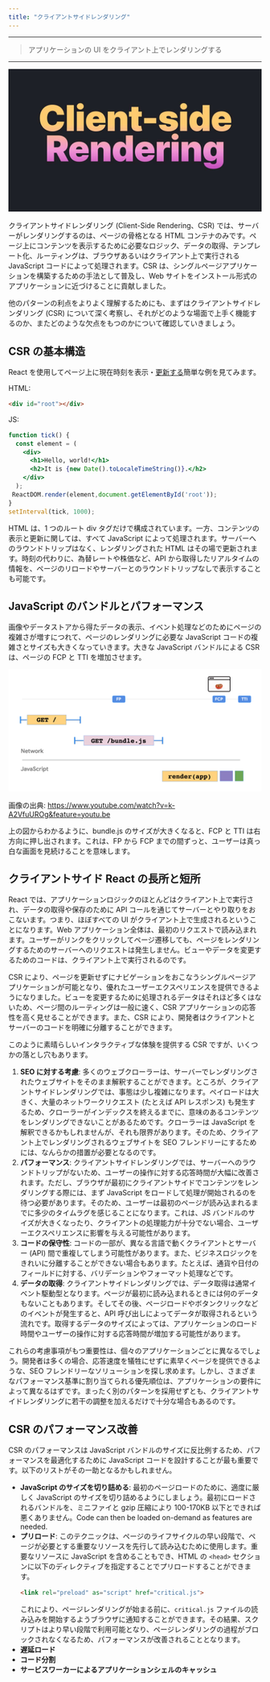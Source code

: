 ```yaml
---
title: "クライアントサイドレンダリング"
---
```


---

> アプリケーションの UI をクライアント上でレンダリングする

---

![](/images/learning-patterns/client-side-rendering-1280w.jpg)

クライアントサイドレンダリング (Client-Side Rendering、CSR) では、サーバーがレンダリングするのは、ページの骨格となる HTML コンテナのみです。ページ上にコンテンツを表示するために必要なロジック、データの取得、テンプレート化、ルーティングは、ブラウザあるいはクライアント上で実行される JavaScript コードによって処理されます。CSR は、シングルページアプリケーションを構築するための手法として普及し、Web サイトをインストール形式のアプリケーションに近づけることに貢献しました。

他のパターンの利点をよりよく理解するためにも、まずはクライアントサイドレンダリング (CSR) について深く考察し、それがどのような場面で上手く機能するのか、またどのような欠点をもつのかについて確認していきましょう。

## CSR の基本構造

React を使用してページ上に現在時刻を表示・[更新する](https://reactjs.org/docs/rendering-elements.html#updating-the-rendered-element)簡単な例を見てみます。

HTML:

```html
<div id="root"></div>
```

JS:

```jsx
function tick() {
  const element = (
    <div>
      <h1>Hello, world!</h1>
      <h2>It is {new Date().toLocaleTimeString()}.</h2>
    </div>
  );
 ReactDOM.render(element,document.getElementById('root'));
}
setInterval(tick, 1000);
```

HTML は、1 つのルート div タグだけで構成されています。一方、コンテンツの表示と更新に関しては、すべて JavaScript によって処理されます。サーバーへのラウンドトリップはなく、レンダリングされた HTML はその場で更新されます。時刻の代わりに、為替レートや株価など、API から取得したリアルタイムの情報を、ページのリロードやサーバーとのラウンドトリップなしで表示することも可能です。

## JavaScript のバンドルとパフォーマンス

画像やデータストアから得たデータの表示、イベント処理などのためにページの複雑さが増すにつれて、ページのレンダリングに必要な JavaScript コードの複雑さとサイズも大きくなっていきます。大きな JavaScript バンドルによる CSR は、ページの FCP と TTI を増加させます。

![](/images/learning-patterns/client-side-rendering-1.png)

画像の出典: https://www.youtube.com/watch?v=k-A2VfuUROg&feature=youtu.be

上の図からわかるように、bundle.js のサイズが大きくなると、FCP と TTI は右方向に押し出されます。これは、FP から FCP までの間ずっと、ユーザーは真っ白な画面を見続けることを意味します。

## クライアントサイド React の長所と短所

React では、アプリケーションロジックのほとんどはクライアント上で実行され、データの取得や保存のために API コールを通じてサーバーとやり取りをおこないます。つまり、ほぼすべての UI がクライアント上で生成されるということになります。Web アプリケーション全体は、最初のリクエストで読み込まれます。ユーザーがリンクをクリックしてページ遷移しても、ページをレンダリングするためのサーバーへのリクエストは発生しません。ビューやデータを変更するためのコードは、クライアント上で実行されるのです。

CSR により、ページを更新せずにナビゲーションをおこなうシングルページアプリケーションが可能となり、優れたユーザーエクスペリエンスを提供できるようになりました。ビューを変更するために処理されるデータはそれほど多くはないため、ページ間のルーティングは一般に速く、CSR アプリケーションの応答性を高く見せることができます。また、CSR により、開発者はクライアントとサーバーのコードを明確に分離することができます。

このように素晴らしいインタラクティブな体験を提供する CSR ですが、いくつかの落とし穴もあります。

1. **SEO に対する考慮**: 多くのウェブクローラーは、サーバーでレンダリングされたウェブサイトをそのまま解釈することができます。ところが、クライアントサイドレンダリングでは、事態は少し複雑になります。ペイロードは大きく、大量のネットワークリクエスト (たとえば API レスポンス) も発生するため、クローラーがインデックスを終えるまでに、意味のあるコンテンツをレンダリングできないことがあるためです。クローラーは JavaScript を解釈できるかもしれませんが、それも限界があります。そのため、クライアント上でレンダリングされるウェブサイトを SEO フレンドリーにするためには、なんらかの措置が必要となるのです。
2. **パフォーマンス**: クライアントサイドレンダリングでは、サーバーへのラウンドトリップがないため、ユーザーの操作に対する応答時間が大幅に改善されます。ただし、ブラウザが最初にクライアントサイドでコンテンツをレンダリングする際には、まず JavaScript をロードして処理が開始されるのを待つ必要があります。そのため、ユーザーは最初のページが読み込まれるまでに多少のタイムラグを感じることになります。これは、JS バンドルのサイズが大きくなったり、クライアントの処理能力が十分でない場合、ユーザーエクスペリエンスに影響を与える可能性があります。
3. **コードの保守性**: コードの一部が、異なる言語で動くクライアントとサーバー (API) 間で重複してしまう可能性があります。また、ビジネスロジックをきれいに分離することができない場合もあります。たとえば、通貨や日付のフィールドに対する、バリデーションやフォーマット処理などです。
4. **データの取得**: クライアントサイドレンダリングでは、データ取得は通常イベント駆動型となります。ページが最初に読み込まれるときには何のデータもないこともあります。そしてその後、ページロードやボタンクリックなどのイベントが発生すると、API  呼び出しによってデータが取得されるという流れです。取得するデータのサイズによっては、アプリケーションのロード時間やユーザーの操作に対する応答時間が増加する可能性があります。

これらの考慮事項がもつ重要性は、個々のアプリケーションごとに異なるでしょう。開発者は多くの場合、応答速度を犠牲にせずに素早くページを提供できるような、SEO フレンドリーなソリューションを探し求めます。しかし、さまざまなパフォーマンス基準に割り当てられる優先順位は、アプリケーションの要件によって異なるはずです。まったく別のパターンを採用せずとも、クライアントサイドレンダリングに若干の調整を加えるだけで十分な場合もあるのです。

## CSR のパフォーマンス改善

CSR のパフォーマンスは JavaScript バンドルのサイズに反比例するため、パフォーマンスを最適化するために JavaScript コードを設計することが最も重要です。以下のリストがその一助となるかもしれません。

<!-- TODO: do it -->
* **JavaScript のサイズを切り詰める**: 最初のページロードのために、適度に厳しく JavaScript のサイズを切り詰めるようにしましょう。最初にロードされるバンドルを、ミニファイと gzip 圧縮により 100-170KB 以下とできれば悪くありません。Code can then be loaded on-demand as features are needed.
* **プリロード**: このテクニックは、ページのライフサイクルの早い段階で、ページが必要とする重要なリソースを先行して読み込むために使用します。重要なリソースに JavaScript を含めることもでき、HTML の `<head>` セクションに以下のディレクティブを指定することでプリロードすることができます。
  ```html
  <link rel="preload" as="script" href="critical.js">
  ```
  これにより、ページレンダリングが始まる前に、`critical.js` ファイルの読み込みを開始するようブラウザに通知することができます。その結果、スクリプトはより早い段階で利用可能となり、ページレンダリングの過程がブロックされなくなるため、パフォーマンスが改善されることとなります。
* **遅延ロード**
* **コード分割**
* **サービスワーカーによるアプリケーションシェルのキャッシュ**
